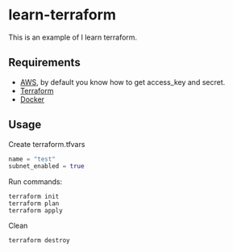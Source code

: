 # learn-terraform

This is an example of I learn terraform.

## Requirements

- [AWS](https://aws.amazon.com/), by default you know how to get access_key and secret.
- [Terraform](https://www.terraform.io/)
- [Docker](https://www.docker.com/)

## Usage

Create terraform.tfvars

```terraform
name = "test"
subnet_enabled = true
```

Run commands:

```shell
terraform init
terraform plan
terraform apply
```

Clean

```shell
terraform destroy
```
